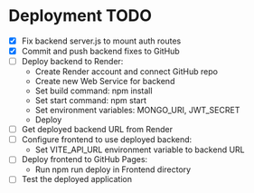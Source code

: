 # Deployment TODO

- [x] Fix backend server.js to mount auth routes
- [x] Commit and push backend fixes to GitHub
- [ ] Deploy backend to Render:
  - Create Render account and connect GitHub repo
  - Create new Web Service for backend
  - Set build command: npm install
  - Set start command: npm start
  - Set environment variables: MONGO_URI, JWT_SECRET
  - Deploy
- [ ] Get deployed backend URL from Render
- [ ] Configure frontend to use deployed backend:
  - Set VITE_API_URL environment variable to backend URL
- [ ] Deploy frontend to GitHub Pages:
  - Run npm run deploy in Frontend directory
- [ ] Test the deployed application
